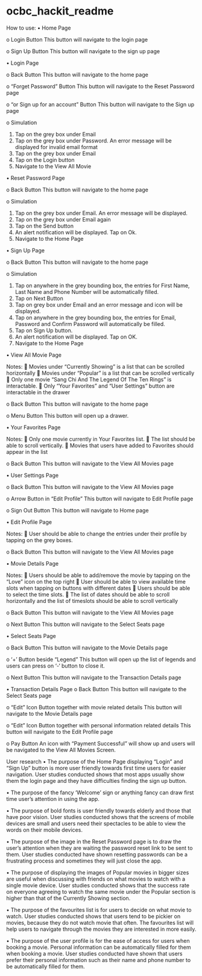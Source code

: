 # ocbc_hackit_readme
How to use:
•	Home Page

o	Login Button
This button will navigate to the login page

o	Sign Up Button
This button will navigate to the sign up page

•	Login Page

o	Back Button
This button will navigate to the home page

o	“Forget Password” Button
This button will navigate to the Reset Password page

o	“or Sign up for an account” Button
This button will navigate to the Sign up page

o	Simulation
1.	Tap on the grey box under Email
2.	Tap on the grey box under Password. An error message will be displayed for invalid email format
3.	Tap on the grey box under Email
4.	Tap on the Login button 
5.	Navigate to the View All Movie 

•	Reset Password Page

o	Back Button
This button will navigate to the home page

o	Simulation
1.	Tap on the grey box under Email. An error message will be displayed.
2.	Tap on the grey box under Email again
3.	Tap on the Send button 
4.	An alert notification will be displayed. Tap on Ok.
5.	Navigate to the Home Page

•	Sign Up Page

o	Back Button
This button will navigate to the home page

o	Simulation
1.	Tap on anywhere in the grey bounding box, the entries for First Name, Last Name and Phone Number will be automatically filled.
2.	Tap on Next Button
3.	Tap on grey box under Email and an error message and icon will be displayed.
4.	Tap on anywhere in the grey bounding box, the entries for Email, Password and Confirm Password will automatically be filled.
5.	Tap on Sign Up button.
6.	An alert notification will be displayed. Tap on OK.
7.	Navigate to the Home Page

•	View All Movie Page

Notes:
	Movies under “Currently Showing” is a list that can be scrolled horizontally
	Movies under “Popular” is a list that can be scrolled vertically
	Only one movie “Sang Chi And The Legend Of The Ten Rings” is interactable.
	Only “Your Favorites” and “User Settings” button are interactable in the drawer

o	Back Button
This button will navigate to the home page

o	Menu Button
This button will open up a drawer.

•	Your Favorites Page

Notes:
	Only one movie currently in Your Favorites list.
	The list should be able to scroll vertically.
	Movies that users have added to Favorites should appear in the list

o	Back Button
This button will navigate to the View All Movies page

•	User Settings Page

o	Back Button
This button will navigate to the View All Movies page

o	Arrow Button in “Edit Profile”
This button will navigate to Edit Profile page

o	Sign Out Button
This button will navigate to Home page

•	Edit Profile Page

Notes:
	User should be able to change the entries under their profile by tapping on the grey boxes.

o	Back Button
This button will navigate to the View All Movies page




•	Movie Details Page

Notes:
	Users should be able to add/remove the movie by tapping on the “Love” icon on the top right
	User should be able to view available time slots when tapping on buttons with different dates
	Users should be able to select the time slots.
	The list of dates should be able to scroll horizontally and the list of timeslots should be able to scroll vertically

o	Back Button
This button will navigate to the View All Movies page

o	Next Button
This button will navigate to the Select Seats page


•	Select Seats Page

o	Back Button
This button will navigate to the Movie Details page

o	‘+’ Button beside “Legend”
This button will open up the list of legends and users can press on ‘-‘ button to close it.

o	Next Button
This button will navigate to the Transaction Details page

•	Transaction Details Page
o	Back Button
This button will navigate to the Select Seats page

o	“Edit” Icon Button together with movie related details
This button will navigate to the Movie Details page

o	“Edit” Icon Button together with personal information related details
This button will navigate to the Edit Profile page

o	Pay Button
An icon with “Payment Successful” will show up and users will be navigated to the View All Movies Screen.
 

User research
•	The purpose of the Home Page displaying “Login” and “Sign Up” button is more user friendly towards first time users for easier navigation. User studies conducted shows that most apps usually show them the login page and they have difficulties finding the sign up button.

•	The purpose of the fancy ‘Welcome’ sign or anything fancy can draw first time user’s attention in using the app.

•	The purpose of bold fonts is user friendly towards elderly and those that have poor vision. User studies conducted shows that the screens of mobile devices are small and users need their spectacles to be able to view the words on their mobile devices.

•	The purpose of the image in the Reset Password page is to draw the user’s attention when they are waiting the password reset link to be sent to them. User studies conducted have shown resetting passwords can be a frustrating process and sometimes they will just close the app.

•	The purpose of displaying the images of Popular movies in bigger sizes are useful when discussing with friends on what movies to watch with a single movie device. User studies conducted shows that the success rate on everyone agreeing to watch the same movie under the Popular section is higher than that of the Currently Showing section.

•	The purpose of the favourites list is for users to decide on what movie to watch. User studies conducted shows that users tend to be pickier on movies, because they do not watch movie that often. The favourites list will help users to navigate through the movies they are interested in more easily.



•	The purpose of the user profile is for the ease of access for users when booking a movie. Personal information can be automatically filled for them when booking a movie. User studies conducted have shown that users prefer their personal information such as their name and phone number to be automatically filled for them.












